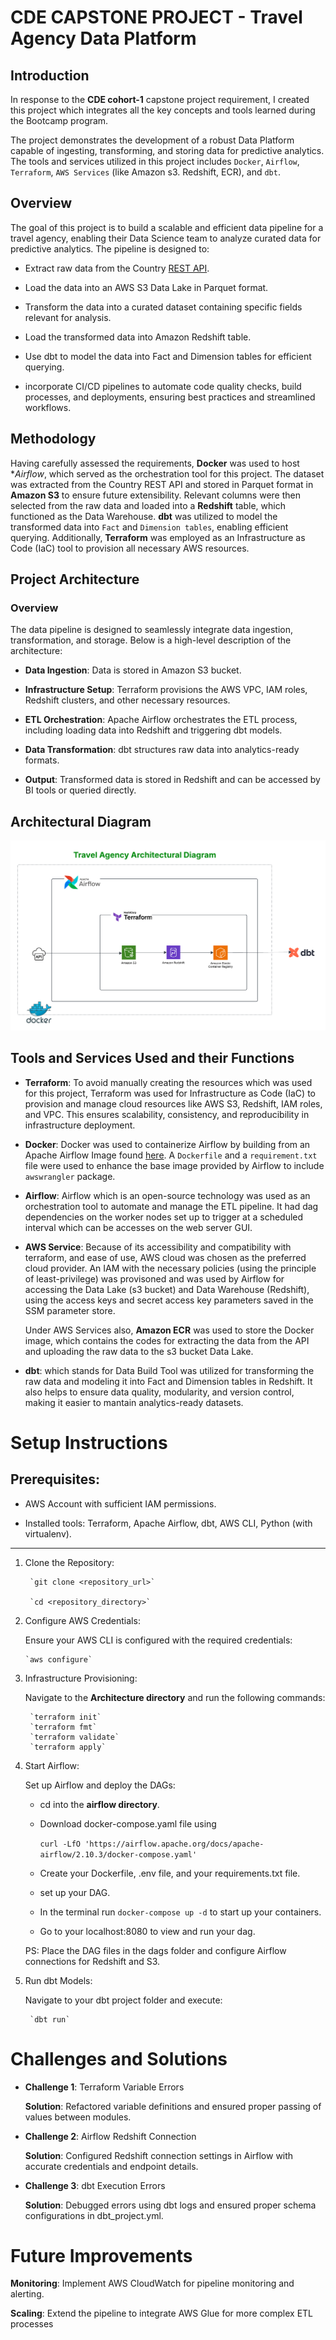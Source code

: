 # CDE CAPSTONE PROJECT - Travel Agency Data Platform

## Introduction
In response to the **CDE cohort-1** capstone project requirement, I created this project which integrates all the key concepts and tools learned during the Bootcamp program.

The project demonstrates the development of a robust Data Platform capable of ingesting, transforming, and storing data for predictive analytics. The tools and services utilized in this project includes `Docker`, `Airflow`, `Terraform`, `AWS Services` (like Amazon s3. Redshift, ECR), and `dbt`.

## Overview

The goal of this project is to build a scalable and efficient data pipeline for a travel agency, enabling their Data Science team to analyze curated data for predictive analytics. The pipeline is designed to:

* Extract raw data from the Country [REST API](https://restcountries.com/v3.1/all).

* Load the data into an AWS S3 Data Lake in Parquet format.

* Transform the data into a curated dataset containing specific fields relevant for analysis.

* Load the transformed data into Amazon Redshift table.

* Use dbt to model the data into Fact and Dimension tables for efficient querying.

* incorporate CI/CD pipelines to automate code quality checks, build processes, and deployments, ensuring best practices and streamlined workflows.


## Methodology

Having carefully assessed the requirements, **Docker** was used to host **Airflow*, which served as the orchestration tool for this project. 
The dataset was extracted from the Country REST API and stored in Parquet format in **Amazon S3**  to ensure future extensibility. 
Relevant columns were then selected from the raw data and loaded into a **Redshift**  table,
which functioned as the Data Warehouse. **dbt** was utilized to model the transformed data into `Fact` and `Dimension tables`, enabling efficient querying. 
Additionally, **Terraform** was employed as an Infrastructure as Code (IaC) tool to provision all necessary AWS resources.

## Project Architecture
### Overview
The data pipeline is designed to seamlessly integrate data ingestion, transformation, and storage. Below is a high-level description of the architecture:

* **Data Ingestion**: Data is stored in Amazon S3 bucket.

* **Infrastructure Setup**: Terraform provisions the AWS VPC, IAM roles, Redshift clusters, and other necessary resources.

* **ETL Orchestration**: Apache Airflow orchestrates the ETL process, including loading data into Redshift and triggering dbt models.

* **Data Transformation**: dbt structures raw data into analytics-ready formats.

* **Output**: Transformed data is stored in Redshift and can be accessed by BI tools or queried directly.

## Architectural Diagram

![image](https://github.com/Chisomnwa/CDE_Capstone_Project/blob/main/Travel%20Agency%20Platform%20Architecture.png)


## Tools and Services Used and their Functions

* **Terraform**: To avoid manually creating the resources which was used for this project, Terraform was used for Infrastructure as Code (IaC) to provision and manage cloud resources like AWS S3, Redshift, IAM roles, and VPC. This ensures scalability, consistency, and reproducibility in infrastructure deployment.

* **Docker**: Docker was used to containerize Airflow by building from an Apache Airflow Image found [here](https://airflow.apache.org/docs/apache-airflow/stable/howto/docker-compose/index.html). A `Dockerfile` and a `requirement.txt` file were used to enhance the base image provided by Airflow to include `awswrangler` package.

* **Airflow**: Airflow which is an open-source technology was used as an orchestration tool to automate and manage the ETL pipeline. It had dag dependencies on the worker nodes set up to trigger at a scheduled interval which can be accesses on the web server GUI.

* **AWS Service**: Because of its accessibility and compatibility with terraform, and ease of use, AWS cloud was chosen as the preferred cloud provider. An IAM with the necessary policies (using the principle of least-privilege) was provisoned and was used by Airflow for accessing the Data Lake (s3 bucket) and Data Warehouse (Redshift), using the access keys and secret access key parameters saved in the SSM parameter store. 

    Under AWS Services also, **Amazon ECR** was used to store the Docker image, which contains the codes for extracting the data from the API and uploading the raw data to the s3 bucket Data Lake.

* **dbt**: which stands for Data Build Tool was utilized for transforming the raw data and modeling it into Fact and Dimension tables in Redshift. It also helps to ensure data quality, modularity, and version control, making it easier to mantain analytics-ready datasets.

# Setup Instructions
## Prerequisites:
* AWS Account with sufficient IAM permissions.

* Installed tools: Terraform, Apache Airflow, dbt, AWS CLI, Python (with virtualenv).
----

1. Clone the Repository:

        `git clone <repository_url>`

        `cd <repository_directory>`

2.  Configure AWS Credentials:

    Ensure your AWS CLI is configured with the required credentials:

        `aws configure`

3. Infrastructure Provisioning:

    Navigate to the **Architecture directory** and run the following commands:

        `terraform init`
        `terraform fmt`
        `terraform validate`
        `terraform apply`

4. Start Airflow:

    Set up Airflow and deploy the DAGs:

    * cd into the **airflow directory**.

    * Download docker-compose.yaml file using

        `curl -LfO 'https://airflow.apache.org/docs/apache-airflow/2.10.3/docker-compose.yaml'`

    * Create your Dockerfile, .env file, and your requirements.txt file.

    * set up your DAG.

    * In the terminal run `docker-compose up -d` to start up your containers.

    * Go to your localhost:8080 to view and run your dag.

    PS: Place the DAG files in the dags folder and configure Airflow connections for Redshift and S3.

5. Run dbt Models:

    Navigate to your dbt project folder and execute:

        `dbt run`

# Challenges and Solutions

* **Challenge 1**: Terraform Variable Errors

    **Solution**: Refactored variable definitions and ensured proper passing of values between modules.

* **Challenge 2**: Airflow Redshift Connection

    **Solution**: Configured Redshift connection settings in Airflow with accurate credentials and endpoint details.

* **Challenge 3**: dbt Execution Errors

    **Solution**: Debugged errors using dbt logs and ensured proper schema configurations in dbt_project.yml.

# Future Improvements
**Monitoring**: Implement AWS CloudWatch for pipeline monitoring and alerting.

**Scaling**: Extend the pipeline to integrate AWS Glue for more complex ETL processes








